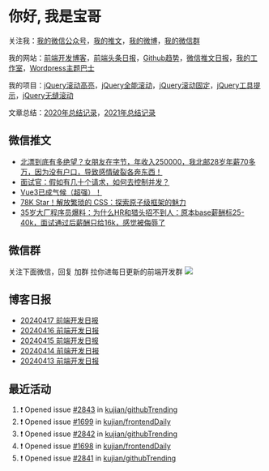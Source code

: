 
# 你好, 我是宝哥

关注我：[我的微信公众号](https://open.weixin.qq.com/qr/code?username=caibaojian_com)，[我的推文](https://weixin.qdkfweb.cn/)，[我的微博](https://weibo.com/kujian)，[我的微信群](https://qdkfweb.cn/go/weixinqun)

我的网站：[前端开发博客](https://qdkfweb.cn/)，[前端头条日报](https://toutiao.qdkfweb.cn/)，[Github趋势](https://github.qdkfweb.cn/)，[微信推文日报](https://weixin.qdkfweb.cn/)，[我的工作室](https://diy.qdkfweb.cn/)，[Wordpress主题巴士](https://wp.qdkfweb.cn/)

我的项目：[jQuery滚动高亮](https://github.com/kujian/scrollHighlight)，[jQuery全能滚动](https://github.com/kujian/power-slider)，[jQuery滚动固定](https://github.com/kujian/scrollfix)，[jQuery工具提示](https://github.com/kujian/tooltip)，[jQuery无缝滚动](http://github.com/kujian/scrollForever)

文章总结：[2020年总结记录](https://mp.weixin.qq.com/s/u0YW8BFWYLquVauhHrkSMQ)，[2021年总结记录](https://mp.weixin.qq.com/s/zMnxIpxMdDrIyuLxHRnSPw)


## 微信推文

<!-- BLOG-POST-LIST:START -->
- [北漂到底有多绝望？女朋友在字节，年收入250000，我北邮28岁年薪70多万，因为没有户口，导致感情破裂各奔东西！](https://weixin.qdkfweb.cn/42884.html)
- [面试官：假如有几十个请求，如何去控制并发？](https://weixin.qdkfweb.cn/42885.html)
- [Vue3已成气候（超强）！](https://weixin.qdkfweb.cn/42817.html)
- [78K Star！解放繁琐的 CSS：探索原子级框架的魅力](https://weixin.qdkfweb.cn/42818.html)
- [35岁大厂程序员爆料：为什么HR和猎头招不到人：原本base薪酬标25-40k，面试通过后薪酬只给16k，感觉被侮辱了](https://weixin.qdkfweb.cn/42729.html)
<!-- BLOG-POST-LIST:END -->

## 微信群
关注下面微信，回复 加群 拉你进每日更新的前端开发群
![](https://pic.qdkfweb.cn/uploads/2023/11/weixin.png)

## 博客日报

<!-- DAILY:START -->
- [20240417 前端开发日报](https://qdkfweb.cn/fe-daily-20240417.html)
- [20240416 前端开发日报](https://qdkfweb.cn/fe-daily-20240416.html)
- [20240415 前端开发日报](https://qdkfweb.cn/fe-daily-20240415.html)
- [20240414 前端开发日报](https://qdkfweb.cn/fe-daily-20240414.html)
- [20240413 前端开发日报](https://qdkfweb.cn/fe-daily-20240413.html)
<!-- DAILY:END -->


## 最近活动

<!--START_SECTION:activity-->
1. ❗ Opened issue [#2843](https://github.com/kujian/githubTrending/issues/2843) in [kujian/githubTrending](https://github.com/kujian/githubTrending)
2. ❗ Opened issue [#1699](https://github.com/kujian/frontendDaily/issues/1699) in [kujian/frontendDaily](https://github.com/kujian/frontendDaily)
3. ❗ Opened issue [#2842](https://github.com/kujian/githubTrending/issues/2842) in [kujian/githubTrending](https://github.com/kujian/githubTrending)
4. ❗ Opened issue [#1698](https://github.com/kujian/frontendDaily/issues/1698) in [kujian/frontendDaily](https://github.com/kujian/frontendDaily)
5. ❗ Opened issue [#2841](https://github.com/kujian/githubTrending/issues/2841) in [kujian/githubTrending](https://github.com/kujian/githubTrending)
<!--END_SECTION:activity-->
